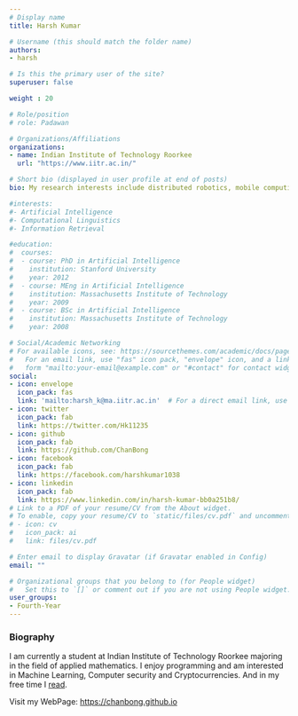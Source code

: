 ```yaml
---
# Display name
title: Harsh Kumar

# Username (this should match the folder name)
authors:
- harsh

# Is this the primary user of the site?
superuser: false

weight : 20

# Role/position
# role: Padawan

# Organizations/Affiliations
organizations:
- name: Indian Institute of Technology Roorkee
  url: "https://www.iitr.ac.in/"

# Short bio (displayed in user profile at end of posts)
bio: My research interests include distributed robotics, mobile computing and programmable matter.

#interests:
#- Artificial Intelligence
#- Computational Linguistics
#- Information Retrieval

#education:
#  courses:
#  - course: PhD in Artificial Intelligence
#    institution: Stanford University
#    year: 2012
#  - course: MEng in Artificial Intelligence
#    institution: Massachusetts Institute of Technology
#    year: 2009
#  - course: BSc in Artificial Intelligence
#    institution: Massachusetts Institute of Technology
#    year: 2008

# Social/Academic Networking
# For available icons, see: https://sourcethemes.com/academic/docs/page-builder/#icons
#   For an email link, use "fas" icon pack, "envelope" icon, and a link in the
#   form "mailto:your-email@example.com" or "#contact" for contact widget.
social:
- icon: envelope
  icon_pack: fas
  link: 'mailto:harsh_k@ma.iitr.ac.in'  # For a direct email link, use "mailto:test@example.org".
- icon: twitter
  icon_pack: fab
  link: https://twitter.com/Hk11235
- icon: github
  icon_pack: fab
  link: https://github.com/ChanBong
- icon: facebook
  icon_pack: fab
  link: https://facebook.com/harshkumar1038
- icon: linkedin
  icon_pack: fab
  link: https://www.linkedin.com/in/harsh-kumar-bb0a251b8/
# Link to a PDF of your resume/CV from the About widget.
# To enable, copy your resume/CV to `static/files/cv.pdf` and uncomment the lines below.
# - icon: cv
#   icon_pack: ai
#   link: files/cv.pdf

# Enter email to display Gravatar (if Gravatar enabled in Config)
email: ""

# Organizational groups that you belong to (for People widget)
#   Set this to `[]` or comment out if you are not using People widget.
user_groups:
- Fourth-Year
---
```


### Biography

I am currently a student at Indian Institute of Technology Roorkee majoring in the field of applied mathematics. I enjoy programming and am interested in Machine Learning, Computer security and Cryptocurrencies. And in my free time I [read](https://www.goodreads.com/user/show/58173544-harsh-kumar).

Visit my WebPage: https://chanbong.github.io



